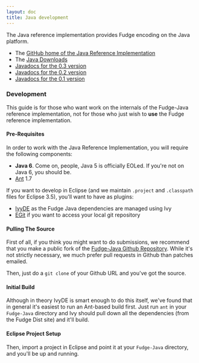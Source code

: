 ```yaml
---
layout: doc
title: Java development
---
```


The Java reference implementation provides Fudge encoding on the Java platform.

* The [GitHub home of the Java Reference Implementation](https://github.com/FudgeMsg/Fudge-Java)
* The [Java Downloads](releases.html)
* [Javadocs for the 0.3 version](http://dist.fudgemsg.org/java/javadoc/0.3/)
* [Javadocs for the 0.2 version](http://dist.fudgemsg.org/java/javadoc/0.2/)
* [Javadocs for the 0.1 version](http://dist.fudgemsg.org/java/javadoc/0.1/) 


### Development

This guide is for those who want work on the internals of the Fudge-Java reference implementation,
not for those who just wish to **use** the Fudge reference implementation.

#### Pre-Requisites
In order to work with the Java Reference Implementation, you will require the following components:

* **Java 6**. Come on, people, Java 5 is officially EOLed. If you're not on Java 6, you should be.
* [Ant](http://ant.apache.org/) 1.7

If you want to develop in Eclipse (and we maintain `.project` and `.classpath` files for Eclipse 3.5), you'll want to have as plugins:

* [IvyDE](http://ant.apache.org/ivy/ivyde/) as the Fudge Java dependencies are managed using Ivy
* [EGit](http://www.eclipse.org/egit/) if you want to access your local git repository

#### Pulling The Source
First of all, if you think you might want to do submissions, we recommend that you make a public fork
of the [Fudge-Java Github Repository](http://github.com/FudgeMsg/Fudge-Java).
While it's not strictly necessary, we much prefer pull requests in Github than patches emailed.

Then, just do a `git clone` of your Github URL and you've got the source.

#### Initial Build
Although in theory IvyDE is smart enough to do this itself, we've found that in general it's easiest
to run an Ant-based build first. Just run `ant` in your `Fudge-Java` directory and Ivy should pull down
all the dependencies (from the Fudge Dist site) and it'll build.

#### Eclipse Project Setup
Then, import a project in Eclipse and point it at your `Fudge-Java` directory, and you'll be up and running.
